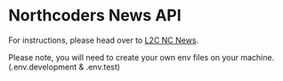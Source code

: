 # Northcoders News API

For instructions, please head over to [L2C NC News](https://l2c.northcoders.com/courses/be/nc-news).

Please note, you will need to create your own env files on your machine. (.env.development & .env.test)